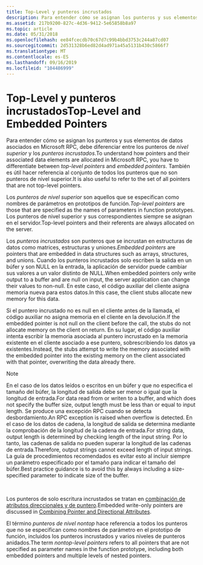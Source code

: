 ```yaml
---
title: Top-Level y punteros incrustados
description: Para entender cómo se asignan los punteros y sus elementos de datos asociados en Microsoft RPC, debe diferenciar entre los punteros de nivel superior y los punteros incrustados.
ms.assetid: 217b9200-827c-4d36-9412-5e65858b8a97
ms.topic: article
ms.date: 05/31/2018
ms.openlocfilehash: ee84fcecdb70c67d7c99b4bbd3753c244a87cd07
ms.sourcegitcommit: 2d531328b6ed82d4ad971a45a5131b430c5866f7
ms.translationtype: MT
ms.contentlocale: es-ES
ms.lasthandoff: 09/16/2019
ms.locfileid: "104486999"
---
```

# <a name="top-level-and-embedded-pointers"></a><span data-ttu-id="a624c-103">Top-Level y punteros incrustados</span><span class="sxs-lookup"><span data-stu-id="a624c-103">Top-Level and Embedded Pointers</span></span>

<span data-ttu-id="a624c-104">Para entender cómo se asignan los punteros y sus elementos de datos asociados en Microsoft RPC, debe diferenciar entre los punteros de *nivel superior* y los *punteros incrustados*.</span><span class="sxs-lookup"><span data-stu-id="a624c-104">To understand how pointers and their associated data elements are allocated in Microsoft RPC, you have to differentiate between *top-level pointers* and *embedded pointers*.</span></span> <span data-ttu-id="a624c-105">También es útil hacer referencia al conjunto de todos los punteros que no son punteros de nivel superior.</span><span class="sxs-lookup"><span data-stu-id="a624c-105">It is also useful to refer to the set of all pointers that are not top-level pointers.</span></span>

<span data-ttu-id="a624c-106">Los *punteros de nivel superior* son aquellos que se especifican como nombres de parámetros en prototipos de función.</span><span class="sxs-lookup"><span data-stu-id="a624c-106">*Top-level pointers* are those that are specified as the names of parameters in function prototypes.</span></span> <span data-ttu-id="a624c-107">Los punteros de nivel superior y sus correspondientes siempre se asignan en el servidor.</span><span class="sxs-lookup"><span data-stu-id="a624c-107">Top-level pointers and their referents are always allocated on the server.</span></span>

<span data-ttu-id="a624c-108">Los *punteros incrustados* son punteros que se incrustan en estructuras de datos como matrices, estructuras y uniones.</span><span class="sxs-lookup"><span data-stu-id="a624c-108">*Embedded pointers* are pointers that are embedded in data structures such as arrays, structures, and unions.</span></span> <span data-ttu-id="a624c-109">Cuando los punteros incrustados solo escriben la salida en un búfer y son NULL en la entrada, la aplicación de servidor puede cambiar sus valores a un valor distinto de NULL.</span><span class="sxs-lookup"><span data-stu-id="a624c-109">When embedded pointers only write output to a buffer and are null on input, the server application can change their values to non-null.</span></span> <span data-ttu-id="a624c-110">En este caso, el código auxiliar del cliente asigna memoria nueva para estos datos.</span><span class="sxs-lookup"><span data-stu-id="a624c-110">In this case, the client stubs allocate new memory for this data.</span></span>

<span data-ttu-id="a624c-111">Si el puntero incrustado no es null en el cliente antes de la llamada, el código auxiliar no asigna memoria en el cliente en la devolución.</span><span class="sxs-lookup"><span data-stu-id="a624c-111">If the embedded pointer is not null on the client before the call, the stubs do not allocate memory on the client on return.</span></span> <span data-ttu-id="a624c-112">En su lugar, el código auxiliar intenta escribir la memoria asociada al puntero incrustado en la memoria existente en el cliente asociado a ese puntero, sobrescribiendo los datos ya existentes.</span><span class="sxs-lookup"><span data-stu-id="a624c-112">Instead, the stubs attempt to write the memory associated with the embedded pointer into the existing memory on the client associated with that pointer, overwriting the data already there.</span></span>

> [!Note]  
> <span data-ttu-id="a624c-113">En el caso de los datos leídos o escritos en un búfer y que no especifica el tamaño del búfer, la longitud de salida debe ser menor o igual que la longitud de entrada.</span><span class="sxs-lookup"><span data-stu-id="a624c-113">For data read from or writen to a buffer, and which does not specify the buffer size, output length must be less than or equal to input length.</span></span> <span data-ttu-id="a624c-114">Se produce una excepción RPC cuando se detecta desbordamiento.</span><span class="sxs-lookup"><span data-stu-id="a624c-114">An RPC exception is raised when overflow is detected.</span></span> <span data-ttu-id="a624c-115">En el caso de los datos de cadena, la longitud de salida se determina mediante la comprobación de la longitud de la cadena de entrada.</span><span class="sxs-lookup"><span data-stu-id="a624c-115">For string data, output length is determined by checking length of the input string.</span></span> <span data-ttu-id="a624c-116">Por lo tanto, las cadenas de salida no pueden superar la longitud de las cadenas de entrada.</span><span class="sxs-lookup"><span data-stu-id="a624c-116">Therefore, output strings cannot exceed length of input strings.</span></span> <span data-ttu-id="a624c-117">La guía de procedimientos recomendados es evitar esto al incluir siempre un parámetro especificado por el tamaño para indicar el tamaño del búfer.</span><span class="sxs-lookup"><span data-stu-id="a624c-117">Best practice guidance is to avoid this by always including a size-specified parameter to indicate size of the buffer.</span></span>

 

<span data-ttu-id="a624c-118">Los punteros de solo escritura incrustados se tratan en [combinación de atributos direccionales y de puntero](combining-pointer-and-directional-attributes.md).</span><span class="sxs-lookup"><span data-stu-id="a624c-118">Embedded write-only pointers are discussed in [Combining Pointer and Directional Attributes](combining-pointer-and-directional-attributes.md).</span></span>

<span data-ttu-id="a624c-119">El término *punteros de nivel nontop* hace referencia a todos los punteros que no se especifican como nombres de parámetro en el prototipo de función, incluidos los punteros incrustados y varios niveles de punteros anidados.</span><span class="sxs-lookup"><span data-stu-id="a624c-119">The term *nontop-level pointers* refers to all pointers that are not specified as parameter names in the function prototype, including both embedded pointers and multiple levels of nested pointers.</span></span>

 

 




